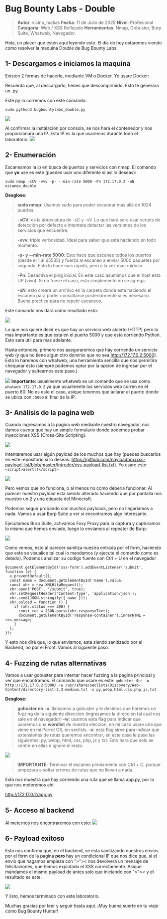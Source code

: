 
# Bug Bounty Labs - Double

> **Autor**: vicino_matias
> **Fecha**: 11 de Julio de 2025
> **Nivel**: Profesional
> **Categoria**: Web / XSS Reflejado
> **Herramientas**: Nmap, Gobuster, Burp Suite, Whatweb, Navegador.

Hola, un placer que estén aquí leyendo esto. El día de hoy estaremos viendo como resolver la maquina Double de Bug Bounty Labs.

## 1- Descargamos e iniciamos la maquina

Existen 2 formas de hacerlo, mediante VM o Docker. Yo usare Docker:

Recuerda que, al descargarlo, tienes que descomprimirlo. Esto te generara un .py.

Este py lo corremos con este comando:

```
sudo python3 bugbountylabs_double.py
```

![](imagenes/Ejecucion_Docker.png)

Al confirmar la instalación por consola, se nos hará el contenedor y nos proporcionara una IP. Esta IP es la que usaremos durante todo el laboratorio.
![](imagenes/IP.png)

## 2- Enumeración

Escaneamos la ip en busca de puertos y servicios con nmap. El comando que **yo** use es este (puedes usar uno diferente si asi lo deseas):
```
sudo nmap -sCV -vvv -p- --min-rate 5000 -Pn 172.17.0.2 -oN escaneo_double
```

**Desglose**:

>**sudo nmap**: Usamos sudo para poder escanear mas allá de 1024 puertos.

>**-sCV**: es la abreviatura de -sC y -sV. Lo que hará sera usar scripts de detección por defecto e intentara detectar las versiones de los servicios que encuentre.

>**-vvv**: triple verbosidad. Ideal para saber que esta haciendo en todo momento.

>**-p- y --min-rate 5000**: Esto hace que escanee todos los puertos (desde el 1 al 65535) y fuerza al escaneo a enviar 5000 paquetes por segundo. Esto lo hace mas rápido, pero a la vez mas ruidoso.

>**-Pn**: Desactiva el ping inicial. En este caso asumimos que el host esta UP (vivo). Si no fuese el caso, esto simplemente no se agrega.

>  **-oN**: esto creara un archivo en la carpeta donde esta haciendo el escaneo para poder consultarse posteriormente si es necesario. Buena practica para no repetir escaneos.

Este comando nos dará como resultado esto:

![](imagenes/Escaneo_terminado.png)

Lo que nos quiere decir es que hay un servicio web abierto (HTTP) pero lo mas importante es que esta en el puerto 5000 y que esta corriendo Python. Esto sera útil para mas adelante.

Hasta entonces, primero nos aseguraremos que hay corriendo un servicio web (y que no tiene algun otro dominio que no sea http://172.17.0.2:5000). Esto lo haremos con whatweb, una herramienta sencilla que nos permitira chequear esto (siempre podemos optar por la opcion de ingresar por el navegador y saltearnos este paso.)

![](imagenes/whatweb.png)
**Importante**: usualmente whatweb es un comando que se usa como ```whatweb 172.17.0.2``` ya que usualmente los servicios web corren en el puerto 80. No es este el caso, asique tenemos que aclarar el puerto donde se ubica con ```:5000``` al final de la IP.

## 3- Análisis de la pagina web

Cuando ingresamos a la pagina web mediante nuestro navegador, nos damos cuenta que hay un simple formulario donde podemos probar inyecciones XSS (Cross-Site Scripting).

![](Form_principal.png)

Intentaremos usar algún payload de los muchos que hay (puedes buscarlos en este repositorio si lo deseas: https://github.com/payloadbox/xss-payload-list/blob/master/Intruder/xss-payload-list.txt). Yo usare este:  ```<script>alert()</script>```

![](imagenes/Intento_fallido.png)

Pero vemos que no funciona, o al menos no como debería funcionar. Al parecer nuestro payload esta siendo alterado haciendo que por pantalla nos muestre un 2 y una etiqueta del Minecraft.

Podemos seguir probando con muchos payloads, pero no llegaríamos a nada. Vamos a usar Burp Suite a ver si encontramos algo interesante.

Ejecutamos Burp Suite, activamos Foxy Proxy para la captura y capturamos lo mismo que hemos enviado, luego lo enviamos al repeater de Burp:

![](imagenes/Burp_Captura_Analisis.png)

Como vemos, esto al parecer sanitiza nuestra entrada por el form, haciendo que este se visualice tal cual lo mandamos (y ejecute el comando como es debido). Podemos analizar su codigo fuente con Ctrl + U en el navegador
```
document.getElementById('xss-form').addEventListener('submit', function (e) {
  e.preventDefault();
  const name = document.getElementById('name').value;
  const xhr = new XMLHttpRequest();
  xhr.open('POST', '/submit', true);
  xhr.setRequestHeader('Content-Type', 'application/json');
  xhr.send(JSON.stringify({ name }));
  xhr.onload = function () {
    if (xhr.status === 200) {
      const res = JSON.parse(xhr.responseText);
      document.getElementById('response-container').innerHTML = res.message;
    }
  };
});

```
 Y esto nos dirá que, lo que enviamos, esta siendo sanitizado por el Backend, no por el Front. Vamos al siguiente paso.

## 4- Fuzzing de rutas alternativas

Vamos a usar gobuster para intentar hacer fuzzing a la pagina principal y ver que encontramos. El comando que usare es este: 
```gobuster dir -u http://172.17.0.2:5000/ -w /usr/share/seclists/Discovery/Web-Content/directory-list-2.3-medium.txt -x py,webp,html,css,php,js,txt```

**Desglose**:

> **gobuster dir -u**: llamamos a gobuster y le decimos que haremos un fuzzing de la siguiente direccion (ingresamos la direccion tal cual nos sale en el navegador)
>  **-w**: usamos esta flag para indicar que usaremos una **wordlist** de nuestra eleccion, en mi caso usare una que viene en mi Parrot OS, en seclists.
>  **-x**: esta flag sirve para indicar que extensiones de rutas queremos encontrar, en este caso le pase las siguientes: py, webp, html, css, php, js y txt.  Esto hara que solo se centre en ellas e ignore el resto.

![](imagenes/Gobuster_scan.png)
> **IMPORTANTE**: Terminar el escaneo previamente con Ctrl + C, porque empezara a soltar errores de rutas que no llevan a nada.

Esto nos muestra que hay corriendo una ruta que se llama app.py, por lo que nos meteremos ahí:

http://172.17.0.2/app.py

## 5- Acceso al backend

Al meternos nos encontraremos con esto:
![](imagenes/backend_page.png)
## 6- Payload exitoso

Esto nos confirma que, en el backend, se esta sanitizando nuestros envíos por el form de la pagina **pero** hay un condicional IF que nos dice que, si el envío que hagamos empieza con ">">< nos devolverá un mensaje de felicitaciones, que hemos explotado el XSS correctamente. Asique mandamos el mismo payload de antes solo que iniciando con ">">< y el resultado es este:

![](imagenes/Finalizacion.png)

Y listo, hemos terminado con este laboratorio.

Muchas gracias por leer y seguir hasta aquí. ¡Muy buena suerte en tu viaje como Bug Bounty Hunter!
